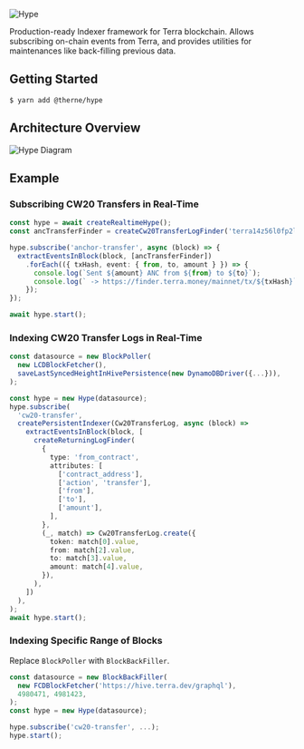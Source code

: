 ![Hype](./docs/Hype-Logo.svg)

Production-ready Indexer framework for Terra blockchain. Allows subscribing on-chain events from Terra,
and provides utilities for maintenances like back-filling previous data.

## Getting Started

```
$ yarn add @therne/hype
```

## Architecture Overview

![Hype Diagram](./docs/Hype-Diagram.svg)

## Example

### Subscribing CW20 Transfers in Real-Time

```ts
const hype = await createRealtimeHype();
const ancTransferFinder = createCw20TransferLogFinder('terra14z56l0fp2lsf86zy3hty2z47ezkhnthtr9yq76');

hype.subscribe('anchor-transfer', async (block) => {
  extractEventsInBlock(block, [ancTransferFinder])
    .forEach(({ txHash, event: { from, to, amount } }) => {
      console.log(`Sent ${amount} ANC from ${from} to ${to}`);
      console.log(` -> https://finder.terra.money/mainnet/tx/${txHash}`);
    });
});

await hype.start();
```

### Indexing CW20 Transfer Logs in Real-Time

```ts
const datasource = new BlockPoller(
  new LCDBlockFetcher(),
  saveLastSyncedHeightInHivePersistence(new DynamoDBDriver({...})),
);

const hype = new Hype(datasource);
hype.subscribe(
  'cw20-transfer',
  createPersistentIndexer(Cw20TransferLog, async (block) =>
    extractEventsInBlock(block, [
      createReturningLogFinder(
        {
          type: 'from_contract',
          attributes: [
            ['contract_address'],
            ['action', 'transfer'],
            ['from'],
            ['to'],
            ['amount'],
          ],
        },
        (_, match) => Cw20TransferLog.create({
          token: match[0].value,
          from: match[2].value,
          to: match[3].value,
          amount: match[4].value,
        }),
      ),
    ])
  ),
);
await hype.start();
```

### Indexing Specific Range of Blocks

Replace `BlockPoller` with `BlockBackFiller`.

```ts
const datasource = new BlockBackFiller(
  new FCDBlockFetcher('https://hive.terra.dev/graphql'),
  4980471, 4981423,
);
const hype = new Hype(datasource);

hype.subscribe('cw20-transfer', ...);
hype.start();
```
